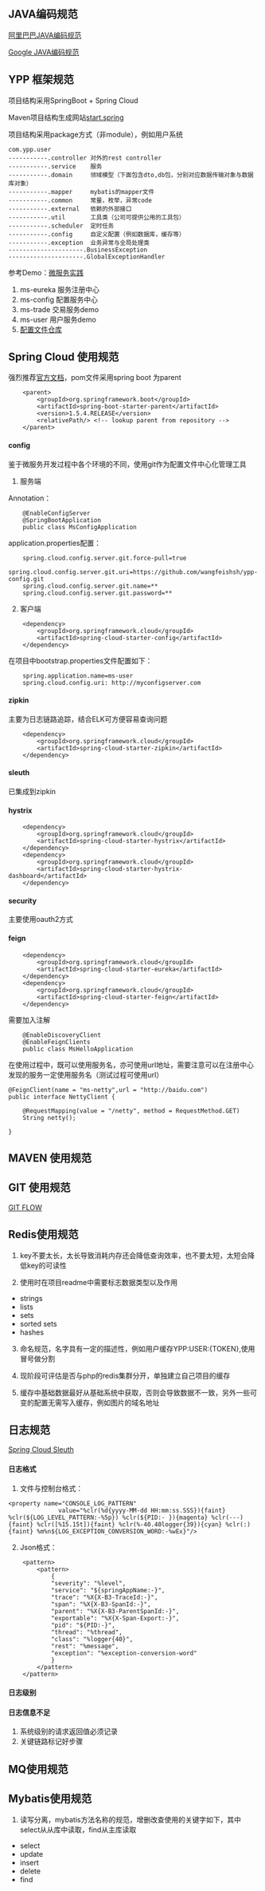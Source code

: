 ## JAVA编码规范

[阿里巴巴JAVA编码规范](https://yq.aliyun.com/attachment/download/?id=1170)

[Google JAVA编码规范](http://google-styleguide.googlecode.com/svn/trunk/javaguide.html#s1.1-terminology)

## YPP 框架规范

项目结构采用SpringBoot + Spring Cloud

Maven项目结构生成网站[start.spring](http://start.spring.io/)

项目结构采用package方式（非module），例如用户系统

    com.ypp.user
    -----------.controller 对外的rest controller
    -----------.service    服务
    -----------.domain     领域模型（下面包含dto,db包，分别对应数据传输对象与数据库对象）
    -----------.mapper     mybatis的mapper文件
    -----------.common     常量，枚举，异常code   
    -----------.external   依赖的外部接口
    -----------.util       工具类（公司可提供公用的工具包）
    -----------.scheduler  定时任务
    -----------.config     自定义配置（例如数据库，缓存等） 
    -----------.exception  业务异常与全局处理类
    ---------------------.BusinessException
    ---------------------.GlobalExceptionHandler
    
参考Demo：[微服务实践](https://github.com/wangfeishsh/ms-ypp.git)
1. ms-eureka 服务注册中心
2. ms-config 配置服务中心
3. ms-trade  交易服务demo
4. ms-user   用户服务demo
5. [配置文件仓库](https://github.com/wangfeishsh/ypp-config.git)


## Spring Cloud 使用规范

强烈推荐[官方文档](http://projects.spring.io/spring-cloud/)，pom文件采用spring boot 为parent

~~~
	<parent>
		<groupId>org.springframework.boot</groupId>
		<artifactId>spring-boot-starter-parent</artifactId>
		<version>1.5.4.RELEASE</version>
		<relativePath/> <!-- lookup parent from repository -->
	</parent>
~~~
#### config

鉴于微服务开发过程中各个环境的不同，使用git作为配置文件中心化管理工具

1. 服务端

Annotation：
~~~
    @EnableConfigServer
    @SpringBootApplication
    public class MsConfigApplication
~~~

application.properties配置：
~~~
    spring.cloud.config.server.git.force-pull=true
    spring.cloud.config.server.git.uri=https://github.com/wangfeishsh/ypp-config.git
    spring.cloud.config.server.git.name=**
    spring.cloud.config.server.git.password=**
~~~

2. 客户端

~~~
    <dependency>
        <groupId>org.springframework.cloud</groupId>
        <artifactId>spring-cloud-starter-config</artifactId>
    </dependency>
~~~

在项目中bootstrap.properties文件配置如下：
~~~
    spring.application.name=ms-user
    spring.cloud.config.uri: http://myconfigserver.com
~~~
#### zipkin

主要为日志链路追踪，结合ELK可方便容易查询问题

~~~
    <dependency>
        <groupId>org.springframework.cloud</groupId>
        <artifactId>spring-cloud-starter-zipkin</artifactId>
    </dependency>
~~~

#### sleuth

已集成到zipkin

#### hystrix

~~~
    <dependency>
        <groupId>org.springframework.cloud</groupId>
        <artifactId>spring-cloud-starter-hystrix</artifactId>
    </dependency>
    <dependency>
        <groupId>org.springframework.cloud</groupId>
        <artifactId>spring-cloud-starter-hystrix-dashboard</artifactId>
    </dependency>
~~~

#### security

主要使用oauth2方式

#### feign

~~~
    <dependency>
        <groupId>org.springframework.cloud</groupId>
        <artifactId>spring-cloud-starter-eureka</artifactId>
    </dependency>
    <dependency>
        <groupId>org.springframework.cloud</groupId>
        <artifactId>spring-cloud-starter-feign</artifactId>
    </dependency>
~~~

需要加入注解
~~~
    @EnableDiscoveryClient
    @EnableFeignClients
    public class MsHelloApplication 
~~~

在使用过程中，既可以使用服务名，亦可使用url地址，需要注意可以在注册中心发现的服务一定使用服务名（测试过程可使用url）
~~~
@FeignClient(name = "ms-netty",url = "http://baidu.com")
public interface NettyClient {

    @RequestMapping(value = "/netty", method = RequestMethod.GET)
    String netty();

}
~~~


## MAVEN 使用规范

## GIT 使用规范

[GIT FLOW](http://www.cnblogs.com/cnblogsfans/p/5075073.html)

## Redis使用规范

1. key不要太长，太长导致消耗内存还会降低查询效率，也不要太短，太短会降低key的可读性

2. 使用时在项目readme中需要标志数据类型以及作用

 * strings
 * lists
 * sets
 * sorted sets
 * hashes

3. 命名规范，名字具有一定的描述性，例如用户缓存YPP:USER:{TOKEN},使用冒号做分割

4. 现阶段可评估是否与php的redis集群分开，单独建立自己项目的缓存

5. 缓存中基础数据最好从基础系统中获取，否则会导致数据不一致，另外一些可变的配置无需写入缓存，例如图片的域名地址
 

## 日志规范

[Spring Cloud Sleuth](http://cloud.spring.io/spring-cloud-sleuth/spring-cloud-sleuth.html)

#### 日志格式

1. 文件与控制台格式：
~~~
<property name="CONSOLE_LOG_PATTERN"
              value="%clr(%d{yyyy-MM-dd HH:mm:ss.SSS}){faint} %clr(${LOG_LEVEL_PATTERN:-%5p}) %clr(${PID:- }){magenta} %clr(---){faint} %clr([%15.15t]){faint} %clr(%-40.40logger{39}){cyan} %clr(:){faint} %m%n${LOG_EXCEPTION_CONVERSION_WORD:-%wEx}"/>
~~~

2. Json格式：
~~~
    <pattern>
        <pattern>
            {
            "severity": "%level",
            "service": "${springAppName:-}",
            "trace": "%X{X-B3-TraceId:-}",
            "span": "%X{X-B3-SpanId:-}",
            "parent": "%X{X-B3-ParentSpanId:-}",
            "exportable": "%X{X-Span-Export:-}",
            "pid": "${PID:-}",
            "thread": "%thread",
            "class": "%logger{40}",
            "rest": "%message",
            "exception": "%exception-conversion-word"
            }
        </pattern>
    </pattern>
~~~

#### 日志级别

#### 日志信息不足
1. 系统级别的请求返回值必须记录
2. 关键链路标记好步骤


## MQ使用规范

## Mybatis使用规范

1. 读写分离，mybatis方法名称的规范，增删改查使用的关键字如下，其中select从从库中读取，find从主库读取

* select
* update
* insert
* delete
* find